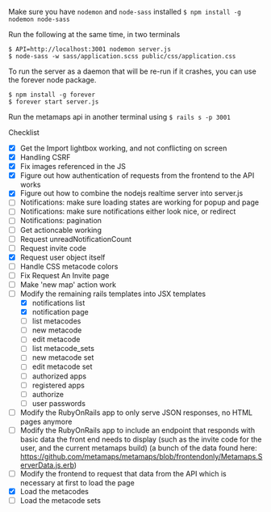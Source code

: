 
Make sure you have `nodemon` and `node-sass` installed
`$ npm install -g nodemon node-sass`


Run the following at the same time, in two terminals

```
$ API=http://localhost:3001 nodemon server.js
$ node-sass -w sass/application.scss public/css/application.css
```

To run the server as a daemon that will be re-run if it crashes, you can
use the forever node package.
```
$ npm install -g forever
$ forever start server.js
```

Run the metamaps api in another terminal using
`$ rails s -p 3001`

Checklist
- [x] Get the Import lightbox working, and not conflicting on screen
- [x] Handling CSRF
- [x] Fix images referenced in the JS
- [x] Figure out how authentication of requests from the frontend to the API works
- [x] Figure out how to combine the nodejs realtime server into server.js
- [ ] Notifications: make sure loading states are working for popup and page
- [ ] Notifications: make sure notifications either look nice, or redirect
- [ ] Notifications: pagination
- [ ] Get actioncable working
- [ ] Request unreadNotificationCount
- [ ] Request invite code
- [x] Request user object itself
- [ ] Handle CSS metacode colors
- [ ] Fix Request An Invite page
- [ ] Make 'new map' action work
- [ ] Modify the remaining rails templates into JSX templates
  - [x] notifications list
  - [x] notification page
  - [ ] list metacodes
  - [ ] new metacode
  - [ ] edit metacode
  - [ ] list metacode_sets
  - [ ] new metacode set
  - [ ] edit metacode set
  - [ ] authorized apps
  - [ ] registered apps
  - [ ] authorize
  - [ ] user passwords
- [ ] Modify the RubyOnRails app to only serve JSON responses, no HTML pages anymore
- [ ] Modify the RubyOnRails app to include an endpoint that responds with basic data the front end needs to display (such as the invite code for the user, and the current metamaps build) (a bunch of the data found here: https://github.com/metamaps/metamaps/blob/frontendonly/Metamaps.ServerData.js.erb)
- [ ] Modify the frontend to request that data from the API which is necessary at first to load the page
- [x] Load the metacodes
- [ ] Load the metacode sets
